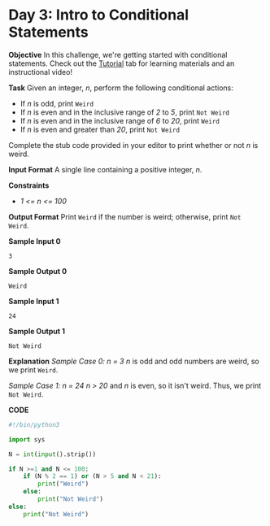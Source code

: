 # Day 3: Intro to Conditional Statements

**Objective**
In this challenge, we're getting started with conditional statements. Check out the [Tutorial](https://www.hackerrank.com/challenges/30-conditional-statements/tutorial) tab for learning materials and an instructional video!

**Task**
Given an integer, *n*, perform the following conditional actions:

* If *n* is odd, print `Weird`
* If *n* is even and in the inclusive range of *2* to *5*, print `Not Weird`
* If *n* is even and in the inclusive range of *6* to *20*, print `Weird`
* If *n* is even and greater than *20*, print `Not Weird`

Complete the stub code provided in your editor to print whether or not *n* is weird.

**Input Format**
A single line containing a positive integer, *n*.

**Constraints**
* *1 <= n <= 100*

**Output Format**
Print `Weird` if the number is weird; otherwise, print `Not Weird`.

**Sample Input 0**
```
3
```

**Sample Output 0**
```
Weird
```

**Sample Input 1**
```
24
```

**Sample Output 1**
```
Not Weird
```

**Explanation**
*Sample Case 0: n = 3*
*n* is odd and odd numbers are weird, so we print `Weird`.

*Sample Case 1: n = 24*
*n > 20* and *n* is even, so it isn't weird. Thus, we print `Not Weird`.

**CODE**
```Python
#!/bin/python3

import sys

N = int(input().strip())

if N >=1 and N <= 100:
	if (N % 2 == 1) or (N > 5 and N < 21):
		print("Weird")
	else:
		print("Not Weird")
else:
	print("Not Weird")
```
